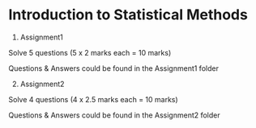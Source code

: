 # Introduction to Statistical Methods

1. Assignment1

Solve 5 questions (5 x 2 marks each = 10 marks) 

Questions & Answers could be found in the Assignment1 folder


2. Assignment2

Solve 4 questions (4 x 2.5 marks each = 10 marks) 

Questions & Answers could be found in the Assignment2 folder
